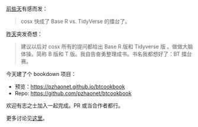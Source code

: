 [前些天](https://d.cosx.org/d/420762/11)有感而发：

> cosx 快成了 Base R vs. TidyVerse 的擂台了。

[昨天](https://d.cosx.org/d/420766/18)突发奇想：

> 建议以后对 cosx 所有的提问都给出 Base R 版和 Tidyverse 版 。做做大脑体操。简称 B 版和 T 版。我自告奋勇整理成书。书名我都想好了：BT 擂台赛。

今天建了个 bookdown 项目：

- 预览：<https://pzhaonet.github.io/btcookbook>
- Repo: <https://github.com/pzhaonet/btcookbook>

欢迎有志之士加入一起完成。PR 或当合作者都行。

更多讨论见[这里](https://d.cosx.org/d/420769-base-r-vs-tidyverse-bt/20)。